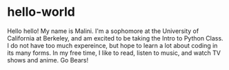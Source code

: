 # hello-world

Hello hello! My name is Malini. I'm a sophomore at the University of California at Berkeley, and am excited to be taking the Intro to Python Class. I do not have too much expereince, but hope to learn a lot about coding in its many forms. In my free time, I like to read, listen to music, and watch TV shows and anime. Go Bears!

